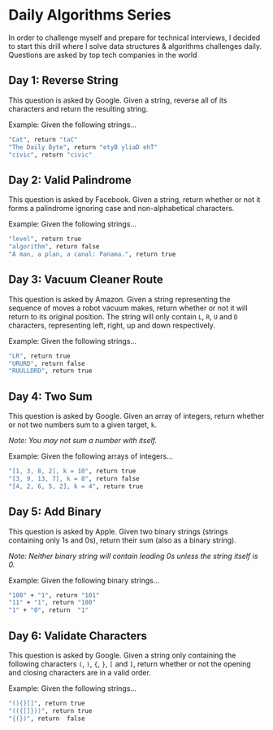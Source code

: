 # Daily Algorithms Series
In order to challenge myself and prepare for technical interviews, I decided to start this drill where I solve data structures & algorithms challenges daily. Questions are asked by top tech companies in the world

## Day 1: Reverse String
This question is asked by Google. Given a string, reverse all of its characters and return the resulting string.

Example: Given the following strings...

```bash
"Cat", return "taC"
"The Daily Byte", return "etyB yliaD ehT"
"civic", return "civic"
```

## Day 2: Valid Palindrome
This question is asked by Facebook. Given a string, return whether or not it forms a palindrome ignoring case and non-alphabetical characters.

Example: Given the following strings...

```bash
"level", return true
"algorithm", return false
"A man, a plan, a canal: Panama.", return true
```
## Day 3: Vacuum Cleaner Route
This question is asked by Amazon. Given a string representing the sequence of moves a robot vacuum makes, return whether or not it will return to its original position. The string will only contain ```L```, ```R```, ```U``` and ```D``` characters, representing left, right, up and down respectively.

Example: Given the following strings...

```bash
"LR", return true
"URURD", return false
"RUULLDRD", return true
```

## Day 4: Two Sum
This question is asked by Google. Given an array of integers, return whether or not two numbers sum to a given target, ```k```.

_Note: You may not sum a number with itself._

Example: Given the following arrays of integers...

```bash
"[1, 3, 8, 2], k = 10", return true
"[3, 9, 13, 7], k = 8", return false
"[4, 2, 6, 5, 2], k = 4", return true
```

## Day 5: Add Binary
This question is asked by Apple. Given two binary strings (strings containing only 1s and 0s), return their sum (also as a binary string).

_Note: Neither binary string will contain leading 0s unless the string itself is 0._

Example: Given the following binary strings...

```bash
"100" + "1", return "101"
"11" + "1", return "100"
"1" + "0", return  "1"
```

## Day 6: Validate Characters
This question is asked by Google.  Given a string only containing the following characters ```(```, ```)```, ```{```, ```}```, ```[``` and ```]```, return whether or not the opening and closing characters are in a valid order.

Example: Given the following strings...

```bash
"(){}[]", return true
"(({[]}))", return true
"{(})", return  false
```
